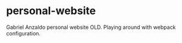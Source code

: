 # personal-website
Gabriel Anzaldo personal website OLD.
Playing around with webpack configuration.
